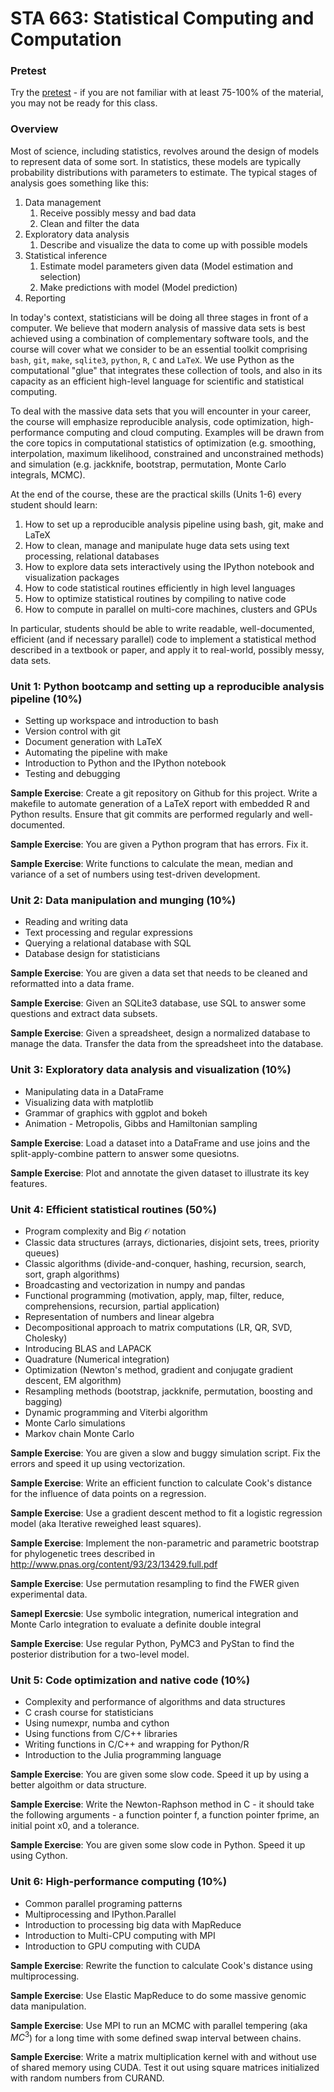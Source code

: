 STA 663: Statistical Computing and Computation
===========================

### Pretest

Try the [pretest](pretest.html) - if you are not familiar with at least 75-100% of the material, you may not be ready for this class.

### Overview

Most of science, including statistics, revolves around the design of models to represent data of some sort. In statistics, these models are typically probability distributions with parameters to estimate. The typical stages of analysis goes something like this:

1. Data management 
    1. Receive possibly messy and bad data
    2. Clean and filter the data 
2. Exploratory data analysis
    1. Describe and visualize the data to come up with possible models
3. Statistical inference
    1. Estimate model parameters given data (Model estimation and selection)
    2. Make predictions with model (Model prediction)
4. Reporting

In today's context, statisticians will be doing all three stages in front of a computer. We believe that modern analysis of massive data sets is best achieved using a combination of complementary software tools, and the course will cover what we consider to be an essential toolkit comprising `bash`, `git`, `make`, `sqlite3`, `python`, `R`, `C` and `LaTeX`. We use Python as the computational "glue" that integrates these collection of tools, and also in its capacity as an efficient high-level language for scientific and statistical computing.

To deal with the massive data sets that you will encounter in your career, the course will emphasize reproducible analysis, code optimization, high-performance computing and cloud computing. Examples will be drawn from the core topics in computational statistics of optimization (e.g. smoothing, interpolation, maximum likelihood, constrained and unconstrained methods) and simulation (e.g. jackknife, bootstrap, permutation, Monte Carlo integrals, MCMC).

At the end of the course, these are the practical skills (Units 1-6) every student should learn:

1. How to set up a reproducible analysis pipeline using bash, git, make and LaTeX
2. How to clean, manage and manipulate huge data sets using text processing, relational databases
3. How to explore data sets interactively using the IPython notebook and visualization packages
4. How to code statistical routines efficiently in high level languages 
5. How to optimize statistical routines by compiling to native code
6. How to compute in parallel on multi-core machines, clusters and GPUs

In particular, students should be able to write readable, well-documented, efficient (and if necessary parallel) code to implement a statistical method described in a textbook or paper, and apply it to real-world, possibly messy, data sets.

### Unit 1: Python bootcamp and setting up a reproducible analysis pipeline (10%)
* Setting up workspace and introduction to bash
* Version control with git
* Document generation with LaTeX
* Automating the pipeline with make
* Introduction to Python and the IPython notebook
* Testing and debugging

**Sample Exercise**: Create a git repository on Github for this project. Write a makefile to automate generation of a LaTeX report with embedded R and Python results. Ensure that git commits are performed regularly and well-documented.

**Sample Exercise**: You are given a Python program that has errors. Fix it.

**Sample Exercise**: Write functions to calculate the mean, median and variance of a set of numbers using test-driven development.

### Unit 2: Data manipulation and munging (10%)
* Reading and writing data
* Text processing and regular expressions
* Querying a relational database with SQL
* Database design for statisticians

**Sample Exercise**: You are given a data set that needs to be cleaned and reformatted into a data frame.

**Sample Exercise**: Given an SQLite3 database, use SQL to answer some questions and extract data subsets.

**Sample Exercise**: Given a spreadsheet, design a normalized database to manage the data. Transfer the data from the spreadsheet into the database.

### Unit 3: Exploratory data analysis and visualization (10%)
* Manipulating data in a DataFrame
* Visualizing data with matplotlib
* Grammar of graphics with ggplot and bokeh
* Animation - Metropolis, Gibbs and Hamiltonian sampling

**Sample Exercise**: Load a dataset into a DataFrame and use joins and the split-apply-combine pattern to answer some quesiotns.

**Sample Exercise**: Plot and annotate the given dataset to illustrate its key features.

### Unit 4: Efficient statistical routines (50%)
* Program complexity and Big $\mathcal{O}$ notation
* Classic data structures (arrays, dictionaries, disjoint sets, trees, priority queues)
* Classic algorithms (divide-and-conquer, hashing, recursion, search, sort, graph algorithms)
* Broadcasting and vectorization in numpy and pandas
* Functional programming (motivation, apply, map, filter, reduce, comprehensions, recursion, partial application)
* Representation of numbers and linear algebra
* Decompositional approach to matrix computations (LR, QR, SVD, Cholesky)
* Introducing BLAS and LAPACK
* Quadrature (Numerical integration)
* Optimization (Newton's method, gradient and conjugate gradient descent, EM algorithm)
* Resampling methods (bootstrap, jackknife, permutation, boosting and bagging)
* Dynamic programming and Viterbi algorithm
* Monte Carlo simulations
* Markov chain Monte Carlo

**Sample Exercise**: You are given a slow and buggy simulation script. Fix the errors and speed it up using vectorization.

**Sample Exercise**: Write an efficient function to calculate Cook's distance for the influence of data points on a regression.

**Sample Exercise**: Use a gradient descent method to fit a logistic regression model (aka Iterative reweighed least squares).

**Sample Exercise**: Implement the non-parametric and parametric bootstrap for phylogenetic trees described in <http://www.pnas.org/content/93/23/13429.full.pdf>

**Sample Exercise**: Use permutation resampling to find the FWER given experimental data.

**Samepl Exercsie**: Use symbolic integration, numerical integration and Monte Carlo integration to evaluate a definite double integral

**Sample Exercise**: Use regular Python, PyMC3 and PyStan to find the posterior distribution for a two-level model.

### Unit 5: Code optimization and native code (10%)

* Complexity and performance of algorithms and data structures
* C crash course for statisticians
* Using numexpr, numba and cython
* Using functions from C/C++ libraries
* Writing functions in C/C++ and wrapping for Python/R
* Introduction to the Julia programming language

**Sample Exercise**: You are given some slow code. Speed it up by using a better algoithm or data structure.

**Sample Exercise**: Write the Newton-Raphson method in C - it should take the following arguments - a function pointer f, a function pointer fprime, an initial point x0, and a tolerance.

**Sample Exercise**: You are given some slow code in Python. Speed it up using Cython.

### Unit 6: High-performance computing (10%)
* Common parallel programing patterns
* Multiprocessing and IPython.Parallel
* Introduction to processing big data with MapReduce
* Introduction to Multi-CPU computing with MPI
* Introduction to GPU computing with CUDA

**Sample Exercise**: Rewrite the function to calculate Cook's distance using multiprocessing.

**Sample Exercise**: Use Elastic MapReduce to do some massive genomic data manipulation.

**Sample Exercise**: Use MPI to run an MCMC with parallel tempering (aka $MC^3$) for a long time with some defined swap interval between chains.

**Sample Exercise**: Write a matrix multiplication kernel with and without use of shared memory using CUDA. Test it out using square matrices initialized with random numbers from CURAND. 
